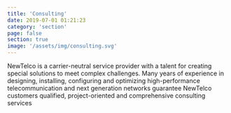 ```yaml
---
title: 'Consulting'
date: 2019-07-01 01:21:23
category: 'section'
page: false
section: true
image: '/assets/img/consulting.svg'
---
```


NewTelco is a carrier-neutral service provider with a talent for creating special solutions to meet complex challenges. Many years of experience in designing, installing, configuring and optimizing high-performance telecommunication and next generation networks guarantee NewTelco customers qualified, project-oriented and comprehensive consulting services
